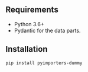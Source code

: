 ## Requirements

- Python 3.6+
- Pydantic for the data parts.

## Installation

```
pip install pyimporters-dummy
```
